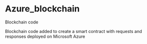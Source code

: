 # Azure_blockchain
Blockchain code


Blockchain code added to create a smart contract with requests and responses deployed on Microsoft Azure 
